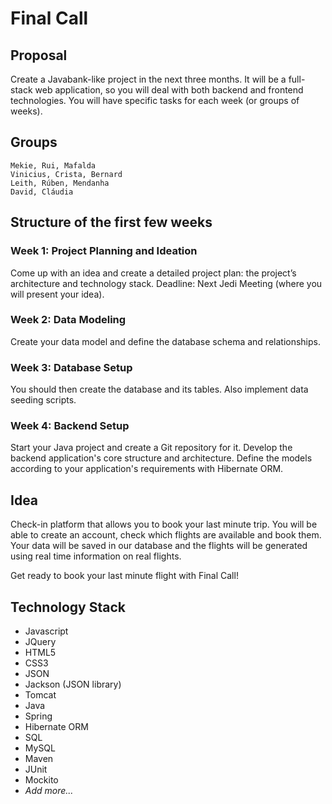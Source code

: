 # Final Call

## Proposal

Create a Javabank-like project in the next three months. It will be a full-stack web application, so you will deal with both backend and frontend technologies. You will have specific tasks for each week (or groups of weeks).

## Groups

    Mekie, Rui, Mafalda
    Vinicius, Crista, Bernard
    Leith, Rúben, Mendanha
    David, Cláudia

## Structure of the first few weeks

### Week 1: Project Planning and Ideation
Come up with an idea and create a detailed project plan: the project’s architecture and technology stack. Deadline: Next Jedi Meeting (where you will present your idea).

### Week 2: Data Modeling
Create your data model and define the database schema and relationships.

### Week 3: Database Setup
You should then create the database and its tables. Also implement data seeding scripts.

### Week 4: Backend Setup
Start your Java project and create a Git repository for it. Develop the backend application's core structure and architecture. Define the models according to your application's requirements with Hibernate ORM.

## Idea

Check-in platform that allows you to book your last minute trip. 
You will be able to create an account, check which flights are available and book them.
Your data will be saved in our database and the flights will be generated using real time information on real flights.

Get ready to book your last minute flight with Final Call!

## Technology Stack

- Javascript
- JQuery
- HTML5
- CSS3
- JSON
- Jackson (JSON library)
- Tomcat
- Java
- Spring
- Hibernate ORM
- SQL
- MySQL
- Maven
- JUnit
- Mockito
- _Add more..._